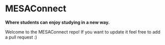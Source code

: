 # **MESAConnect**
**Where students can enjoy studying in a new way.**

Welcome to the MESAConnect repo! If you want to update it feel free to add a pull request :)
